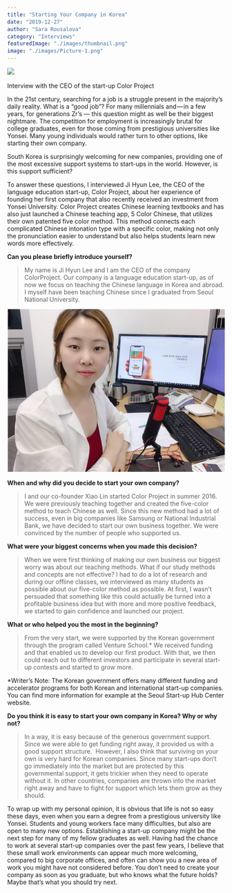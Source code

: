 ```yaml
---
title: "Starting Your Company in Korea"
date: "2019-12-27"
author: "Sara Rousalova"
category: "Interviews"
featuredImage: "./images/thumbnail.png"
image: "./images/Picture-1.png"
---
```


![](/images/thumbnail.png)

Interview with the CEO of the start-up Color Project

In the 21st century, searching for a job is a struggle present in the majority’s daily reality. What is a “good job”? For many millennials and — in a few years, for generations Zr’s — this question might as well be their biggest nightmare. The competition for employment is increasingly brutal for college graduates, even for those coming from prestigious universities like Yonsei. Many young individuals would rather turn to other options, like starting their own company.

South Korea is surprisingly welcoming for new companies, providing one of the most excessive support systems to start-ups in the world. However, is this support sufficient?

To answer these questions, I interviewed Ji Hyun Lee, the CEO of the language education start-up, Color Project, about her experience of founding her first company that also recently received an investment from Yonsei University. Color Project creates Chinese learning textbooks and has also just launched a Chinese teaching app, 5 Color Chinese, that utilizes their own patented five color method. This method connects each complicated Chinese intonation type with a specific color, making not only the pronunciation easier to understand but also helps students learn new words more effectively. 

**Can you please briefly introduce yourself?**

> My name is Ji Hyun Lee and I am the CEO of the company ColorProject. Our company is a language education start-up, as of now we focus on teaching the Chinese language in Korea and abroad. I myself have been teaching Chinese since I graduated from Seoul National University.

![Ji Hyun Lee, CEO of ColorProject](./images/Picture-1.png)

**When and why did you decide to start your own company?**

> I and our co-founder Xiao Lin started Color Project in summer 2016. We were previously teaching together and created the five-color method to teach Chinese as well. Since this new method had a lot of success, even in big companies like Samsung or National Industrial Bank, we have decided to start our own business together. We were convinced by the number of people who supported us.

**What were your biggest concerns when you made this decision?**

> When we were first thinking of making our own business our biggest worry was about our teaching methods. What if our study methods and concepts are not effective? I had to do a lot of research and during our offline classes, we interviewed as many students as possible about our five-color method as possible. At first, I wasn’t persuaded that something like this could actually be turned into a profitable business idea but with more and more positive feedback, we started to gain confidence and launched our project. 

**What or who helped you the most in the beginning?**

> From the very start, we were supported by the Korean government through the program called Venture School.\* We received funding and that enabled us to develop our first product. With that, we then could reach out to different investors and participate in several start-up contests and started to grow more. 

\*Writer’s Note: The Korean government offers many different funding and accelerator programs for both Korean and international start-up companies. You can find more information for example at the Seoul Start-up Hub Center website.   

**Do you think it is easy to start your own company in Korea? Why or why not?**

> In a way, it is easy because of the generous government support. Since we were able to get funding right away, it provided us with a good support structure.  However, I also think that surviving on your own is very hard for Korean companies. Since many start-ups don’t go immediately into the market but are protected by this governmental support, it gets trickier when they need to operate without it. In other countries, companies are thrown into the market right away and have to fight for support which lets them grow as they should. 

To wrap up with my personal opinion, it is obvious that life is not so easy these days, even when you earn a degree from a prestigious university like Yonsei. Students and young workers face many difficulties, but also are open to many new options. Establishing a start-up company might be the next step for many of my fellow graduates as well. Having had the chance to work at several start-up companies over the past few years, I believe that these small work environments can appear much more welcoming, compared to big corporate offices, and often can show you a new area of work you might have not considered before. You don’t need to create your company as soon as you graduate, but who knows what the future holds? Maybe that’s what you should try next.
